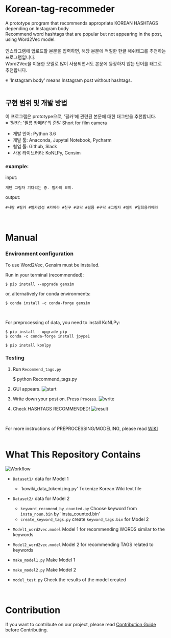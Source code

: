 # Korean-tag-recommeder  

A prototype program that recommends appropriate KOREAN HASHTAGS depending on Instagram body  
Recommend word hashtags that are popular but not appearing in the post, using Word2Vec model.  
<br>
인스타그램에 업로드할 본문을 입력하면, 해당 본문에 적절한 한글 해쉬태그를 추천하는 프로그램입니다.  
Word2Vec을 이용한 모델로 많이 사용되면서도 본문에 등장하지 않는 단어를 태그로 추천합니다.  

※ 'Instagram body' means Instagram post without hashtags.  
<br>

## 구현 범위 및 개발 방법  

이 프로그램은 prototype으로, '필카'에 관련된 본문에 대한 태그만을 추천합니다.  
※ '필카': '필름 카메라'의 준말 Short for film camera  

* 개발 언어: Python 3.6  
* 개발 툴: Anaconda, Jupytal Notebook, Pycharm  
* 협업 툴: Github, Slack  
* 사용 라이브러리: KoNLPy, Gensim  

### example:  

input:  

    계단 그림자 기다리는 중. 필카의 묘미.

output:  

    #사람 #필카 #필카감성 #카메라 #친구 #코닥 #필름 #구닥 #그림자 #셀피 #일회용카메라  


<br>

# Manual  

### Environment configuration  
To use Word2Vec, Gensim must be installed.  

  Run in your terminal (recommended):  

    $ pip install --upgrade gensim

  or, alternatively for conda environments:  

    $ conda install -c conda-forge gensim

<br>

For preprocessing of data, you need to install KoNLPy:

    $ pip install --upgrade pip
    $ conda -c conda-forge install jpype1

    $ pip install konlpy

### Testing

1) Run `Recommend_tags.py`

    $ python Recommend_tags.py

2) GUI appears.
![start](https://github.com/CAU-OSS-2019/team-project-team18/blob/master/Readme_image/start.JPG)  

3) Write down your post on. Press `Process`.
![write](https://github.com/CAU-OSS-2019/team-project-team18/blob/master/Readme_image/write_query.JPG)  

4) Check HASHTAGS RECOMMENDED!
![result](https://github.com/CAU-OSS-2019/team-project-team18/blob/master/Readme_image/result.JPG)
<br>

For more instructions of PREPROCESSING/MODELING, please read [WIKI](https://github.com/CAU-OSS-2019/team-project-team18/wiki)  
<br>

# What This Repository Contains  

![Workflow](https://github.com/CAU-OSS-2019/team-project-team18/blob/master/Readme_image/Modeling%20Workflow.jpg)

* `Dataset1/` data for Model 1  
  * `kowiki_data_tokenizing.py' Tokenize Korean Wiki text file  
* `Dataset2/` data for Model 2  
  * `keyword_recomend_by_counted.py` Choose keyword from `insta_noun.bin` by `insta_counted.bin'
  * `create_keyword_tags.py` create `keyword_tags.bin` for Model 2  

* `Model1_word2vec.model` Model 1 for recommending WORDS similar to the keywords  
* `Model2_word2vec.model` Model 2 for recommending TAGS related to keywords  
* `make_model1.py` Make Model 1  
* `make_model2.py` Make Model 2  
* `model_test.py` Check the results of the model created  

<br>  

# Contribution  
If you want to contribute on our project, please read [Contribution Guide](https://github.com/CAU-OSS-2019/team-project-team18/blob/master/Contribution_Guide.md) before Contributing.  

<br>
